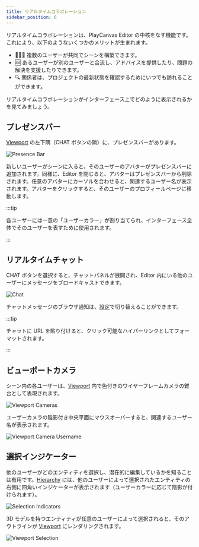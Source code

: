 ```yaml
---
title: リアルタイムコラボレーション
sidebar_position: 6
---
```


リアルタイムコラボレーションは、PlayCanvas Editor の中核をなす機能です。これにより、以下のようないくつかのメリットが生まれます。

* 🧑‍🤝‍🧑 複数のユーザーが共同でシーンを構築できます。
* 🆘 あるユーザーが別のユーザーと合流し、アドバイスを提供したり、問題の解決を支援したりできます。
* 🔍 関係者は、プロジェクトの最新状態を確認するためにいつでも訪れることができます。

リアルタイムコラボレーションがインターフェース上でどのように表示されるかを見てみましょう。

## プレゼンスバー

[Viewport](../interface/viewport) の左下隅（CHAT ボタンの隣）に、プレゼンスバーがあります。

![Presence Bar](/img/user-manual/editor/realtime-collaboration/presence-bar.png)

新しいユーザーがシーンに入ると、そのユーザーのアバターがプレゼンスバーに追加されます。同様に、Editor を閉じると、アバターはプレゼンスバーから削除されます。任意のアバターにカーソルを合わせると、関連するユーザー名が表示されます。アバターをクリックすると、そのユーザーのプロフィールページに移動します。

:::tip

各ユーザーには一意の「ユーザーカラー」が割り当てられ、インターフェース全体でそのユーザーを表すために使用されます。

:::

## リアルタイムチャット

CHAT ボタンを選択すると、チャットパネルが展開され、Editor 内にいる他のユーザーにメッセージをブロードキャストできます。

![Chat](/img/user-manual/editor/realtime-collaboration/chat.gif)

チャットメッセージのブラウザ通知は、[設定](../interface/settings)で切り替えることができます。

:::tip

チャットに URL を貼り付けると、クリック可能なハイパーリンクとしてフォーマットされます。

:::

## ビューポートカメラ

シーン内の各ユーザーは、[Viewport](../interface/viewport) 内で色付きのワイヤーフレームカメラの錐台として表現されます。

![Viewport Cameras](/img/user-manual/editor/realtime-collaboration/viewport-cameras.webp)

ユーザーカメラの陰影付き中央平面にマウスオーバーすると、関連するユーザー名が表示されます。

![Viewport Camera Username](/img/user-manual/editor/realtime-collaboration/viewport-camera-username.png)

## 選択インジケーター

他のユーザーがどのエンティティを選択し、潜在的に編集しているかを知ることは有用です。[Hierarchy](../interface/hierarchy) には、他のユーザーによって選択されたエンティティの右側に四角いインジケーターが表示されます（ユーザーカラーに応じて陰影が付けられます）。

![Selection Indicators](/img/user-manual/editor/realtime-collaboration/selection-indicators.gif)

3D モデルを持つエンティティが任意のユーザーによって選択されると、そのアウトラインが [Viewport](../interface/viewport) にレンダリングされます。

![Viewport Selection](/img/user-manual/editor/realtime-collaboration/viewport-selection.gif)
